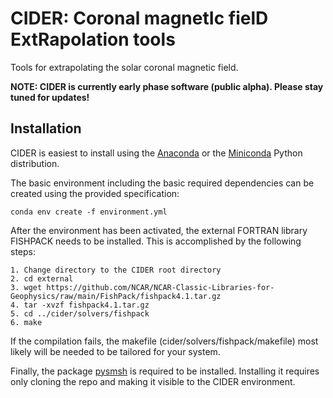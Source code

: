 CIDER: Coronal magnetIc fielD ExtRapolation tools
=================================================

Tools for extrapolating the solar coronal magnetic field.

**NOTE: CIDER is currently early phase software (public alpha). Please stay tuned for updates!**


Installation
------------

CIDER is easiest to install using the [Anaconda](https://www.anaconda.com/) or
the [Miniconda](https://conda.io/miniconda.html) Python distribution.

The basic environment including the basic required dependencies can be created using 
the provided specification:

    conda env create -f environment.yml

After the environment has been activated, the external FORTRAN library FISHPACK needs to be
installed. This is accomplished by the following steps:

    1. Change directory to the CIDER root directory
    2. cd external
    3. wget https://github.com/NCAR/NCAR-Classic-Libraries-for-Geophysics/raw/main/FishPack/fishpack4.1.tar.gz
    4. tar -xvzf fishpack4.1.tar.gz
    5. cd ../cider/solvers/fishpack
    6. make

If the compilation fails, the makefile (cider/solvers/fishpack/makefile) most likely will be needed to be tailored
for your system.

Finally, the package [pysmsh](https://github.com/jpomoell/pysmsh) is required to be installed.
Installing it requires only cloning the repo and making it visible to the CIDER environment.